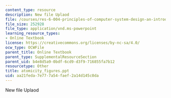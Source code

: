 ```yaml
---
content_type: resource
description: New file Uplaod
file: /courses/res-6-004-principles-of-computer-system-design-an-introduction-spring-2009/aa21feda7e777a54faef2a14d145c0da_atomicity_figures.ppt
file_size: 252928
file_type: application/vnd.ms-powerpoint
learning_resource_types:
- Online Textbook
license: https://creativecommons.org/licenses/by-nc-sa/4.0/
ocw_type: OCWFile
parent_title: Online Textbook
parent_type: SupplementalResourceSection
parent_uid: b4e8d5a9-0bdf-6cd9-d3f9-716855fa7b12
resourcetype: Other
title: atomicity_figures.ppt
uid: aa21feda-7e77-7a54-faef-2a14d145c0da
---
```

New file Uplaod